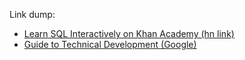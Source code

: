 Link dump:

* [Learn SQL Interactively on Khan Academy (hn link)](https://news.ycombinator.com/item?id=9527770)
* [Guide to Technical Development
  (Google)](https://www.google.com/about/careers/students/guide-to-technical-development.html)
